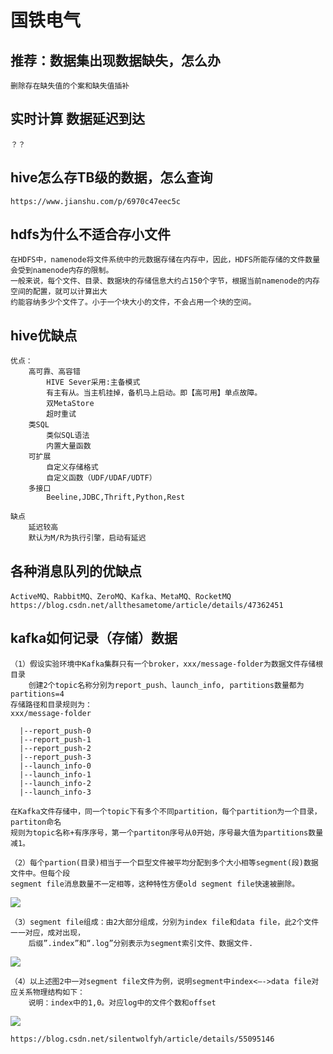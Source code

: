 # 国铁电气 #

## 推荐：数据集出现数据缺失，怎么办 ##

	删除存在缺失值的个案和缺失值插补

## 实时计算 数据延迟到达 ##

	？？

## hive怎么存TB级的数据，怎么查询 ##

	https://www.jianshu.com/p/6970c47eec5c

## hdfs为什么不适合存小文件 ##

	在HDFS中，namenode将文件系统中的元数据存储在内存中，因此，HDFS所能存储的文件数量会受到namenode内存的限制。
	一般来说，每个文件、目录、数据块的存储信息大约占150个字节，根据当前namenode的内存空间的配置，就可以计算出大
	约能容纳多少个文件了。小于一个块大小的文件，不会占用一个块的空间。

## hive优缺点 ##

	优点：
		高可靠、高容错
			HIVE Sever采用:主备模式 
			有主有从。当主机挂掉，备机马上启动。即【高可用】单点故障。
			双MetaStore
			超时重试
		类SQL 
			类似SQL语法
			内置大量函数
		可扩展 
			自定义存储格式
			自定义函数（UDF/UDAF/UDTF）
		多接口 
			Beeline,JDBC,Thrift,Python,Rest

	缺点
		延迟较高 
		默认为M/R为执行引擎，启动有延迟

## 各种消息队列的优缺点 ##

	ActiveMQ、RabbitMQ、ZeroMQ、Kafka、MetaMQ、RocketMQ
	https://blog.csdn.net/allthesametome/article/details/47362451

## kafka如何记录（存储）数据 ##

	（1）假设实验环境中Kafka集群只有一个broker，xxx/message-folder为数据文件存储根目录
		创建2个topic名称分别为report_push、launch_info, partitions数量都为partitions=4 
	存储路径和目录规则为： 
	xxx/message-folder
	
	  |--report_push-0
	  |--report_push-1
	  |--report_push-2
	  |--report_push-3
	  |--launch_info-0
	  |--launch_info-1
	  |--launch_info-2
	  |--launch_info-3

	在Kafka文件存储中，同一个topic下有多个不同partition，每个partition为一个目录，partiton命名
	规则为topic名称+有序序号，第一个partiton序号从0开始，序号最大值为partitions数量减1。

	（2）每个partion(目录)相当于一个巨型文件被平均分配到多个大小相等segment(段)数据文件中。但每个段
	segment file消息数量不一定相等，这种特性方便old segment file快速被删除。

![](https://i.imgur.com/lKmWjeL.png)

	（3）segment file组成：由2大部分组成，分别为index file和data file，此2个文件一一对应，成对出现，
		后缀”.index”和“.log”分别表示为segment索引文件、数据文件. 

![](https://i.imgur.com/iCvJH7F.png)

	（4）以上述图2中一对segment file文件为例，说明segment中index<—->data file对应关系物理结构如下： 
		说明：index中的1,0。对应log中的文件个数和offset 

![](https://i.imgur.com/aTY8Zuy.png)

	https://blog.csdn.net/silentwolfyh/article/details/55095146